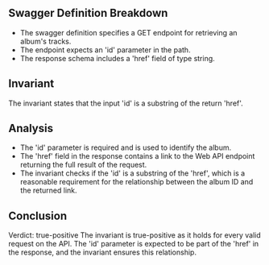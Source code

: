 ## Swagger Definition Breakdown
- The swagger definition specifies a GET endpoint for retrieving an album's tracks.
- The endpoint expects an 'id' parameter in the path.
- The response schema includes a 'href' field of type string.

## Invariant
The invariant states that the input 'id' is a substring of the return 'href'.

## Analysis
- The 'id' parameter is required and is used to identify the album.
- The 'href' field in the response contains a link to the Web API endpoint returning the full result of the request.
- The invariant checks if the 'id' is a substring of the 'href', which is a reasonable requirement for the relationship between the album ID and the returned link.

## Conclusion
Verdict: true-positive
The invariant is true-positive as it holds for every valid request on the API. The 'id' parameter is expected to be part of the 'href' in the response, and the invariant ensures this relationship.
